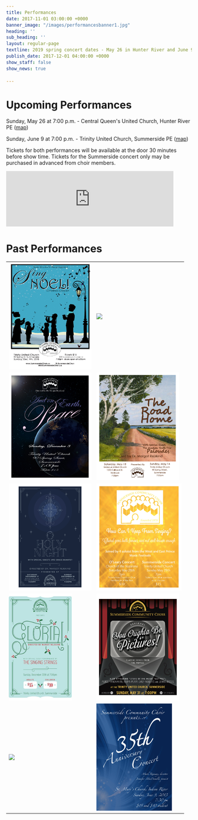 ```yaml
---
title: Performances
date: 2017-11-01 03:00:00 +0000
banner_image: "/images/performancesbanner1.jpg"
heading: ''
sub_heading: ''
layout: regular-page
textline: 2019 spring concert dates - May 26 in Hunter River and June 9 in Summerside
publish_date: 2017-12-01 04:00:00 +0000
show_staff: false
show_news: true

---
```

# Upcoming Performances

Sunday, May 26 at 7:00 p.m. - Central Queen's United Church, Hunter River PE ([map](https://goo.gl/maps/8BsDwLN2jLK2))

Sunday, June 9 at 7:00 p.m. - Trinity United Church, Summerside PE ([map](https://goo.gl/maps/nuzN7oMkWLG2))

Tickets for both performances will be available at the door 30 minutes before show time. Tickets for the Summerside concert only may be purchased in advanced from choir members.

<iframe width="90%" src="https://www.youtube.com/embed/niIwmOOsxNs" frameborder="0" allow="accelerometer; encrypted-media; gyroscope; picture-in-picture" allowfullscreen></iframe>

# Past Performances

<table>
<tr>
<td><img src="/images/concertposterchristmas2018.jpg" height="290"/></td>
<td><img src="/images/concertposterspring2018.jpg" height="290"/></td>
</tr>
<tr>
<td><img src="/images/concertposterchristmas2017.jpg" height="290"/></td>
<td><img src="/images/concertposterspring2017.jpg" height="290"/></td>
</tr>
<tr>
<td><img src="/images/concertposterchristmas2016.jpg" height="290"/></td>
<td><img src="/images/concertposterspring2016.jpg" height="290"/></td>
</tr>
<tr>
<td><img src="/images/concertposterchristmas2015.jpg" height="290"/></td>
<td><img src="/images/concertposterspring2015.jpg" height="290"/></td>
</tr>
<tr>
<td><img src="/images/concertposterchristmas2014.jpg" height="290"/></td>
<td><img src="/images/concertposterspring2014.jpg" height="290"/></td>
</tr>
</table>